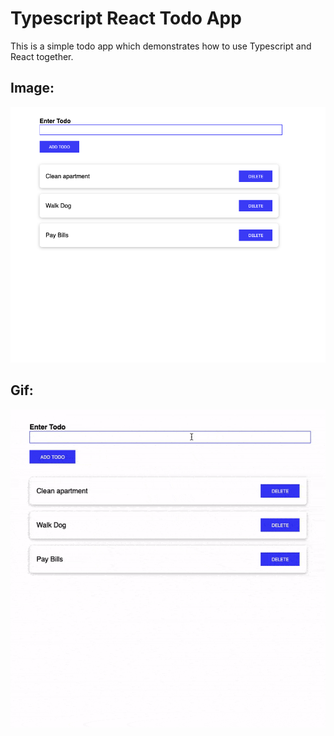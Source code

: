 # Typescript React Todo App

This is a simple todo app which demonstrates how to use Typescript and React together.

## Image:

![alt text](assets/screenshot.png "Logo Title Text 1")

## Gif:

![alt text](assets/recording.gif "Logo Title Text 1")
